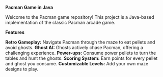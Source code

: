 **Pacman Game in Java**

Welcome to the Pacman game repository! This project is a Java-based implementation of the classic Pacman arcade game.

**Features**

**Retro Gameplay:** Navigate Pacman through the maze to eat pellets and avoid ghosts.
**Ghost AI:** Ghosts actively chase Pacman, offering a challenging experience.
**Power-ups:** Consume power pellets to turn the tables and hunt the ghosts.
**Scoring System:** Earn points for every pellet and ghost you consume.
**Customizable Levels:** Add your own maze designs to play.
